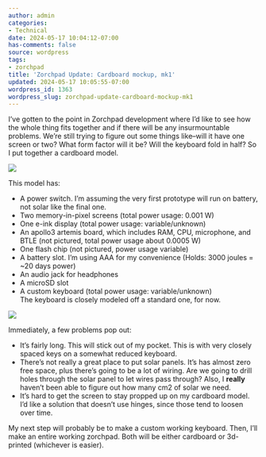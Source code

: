 ```yaml
---
author: admin
categories:
- Technical
date: 2024-05-17 10:04:12-07:00
has-comments: false
source: wordpress
tags:
- zorchpad
title: 'Zorchpad Update: Cardboard mockup, mk1'
updated: 2024-05-17 10:05:55-07:00
wordpress_id: 1363
wordpress_slug: zorchpad-update-cardboard-mockup-mk1
---
```

I’ve gotten to the point in Zorchpad development where I’d like to see how the whole thing fits together and if there will be any insurmountable problems. We’re still trying to figure out some things like–will it have one screen or two? What form factor will it be? Will the keyboard fold in half? So I put together a cardboard model.

[![](../wp-content/uploads/2024/05/v0_cardboard_zorchpad-1024x576.jpg)](../wp-content/uploads/2024/05/v0_cardboard_zorchpad.jpg)

This model has:

-   A power switch. I’m assuming the very first prototype will run on battery, not solar like the final one.
-   Two memory-in-pixel screens (total power usage: 0.001 W)
-   One e-ink display (total power usage: variable/unknown)
-   An apollo3 artemis board, which includes RAM, CPU, microphone, and BTLE (not pictured, total power usage about 0.0005 W)
-   One flash chip (not pictured, power usage variable)
-   A battery slot. I’m using AAA for my convenience (Holds: 3000 joules = ~20 days power)
-   An audio jack for headphones
-   A microSD slot
-   A custom keyboard (total power usage: variable/unknown)  
    The keyboard is closely modeled off a standard one, for now.

[![](../wp-content/uploads/2024/05/v0_keyboard.jpg)](../wp-content/uploads/2024/05/v0_keyboard.jpg)

Immediately, a few problems pop out:

-   It’s fairly long. This will stick out of my pocket. This is with very closely spaced keys on a somewhat reduced keyboard.
-   There’s not really a great place to put solar panels. It’s has almost zero free space, plus there’s going to be a lot of wiring. Are we going to drill holes through the solar panel to let wires pass through? Also, I **really** haven’t been able to figure out how many cm2 of solar we need.
-   It’s hard to get the screen to stay propped up on my cardboard model. I’d like a solution that doesn’t use hinges, since those tend to loosen over time.

My next step will probably be to make a custom working keyboard. Then, I’ll make an entire working zorchpad. Both will be either cardboard or 3d-printed (whichever is easier).
